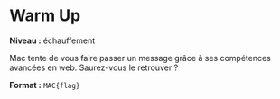 # Warm Up

**Niveau :** échauffement

Mac tente de vous faire passer un message grâce à ses compétences avancées en web. Saurez-vous le retrouver ?

**Format :** `MAC{flag}`
